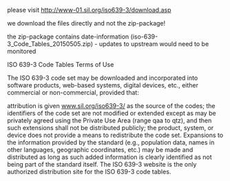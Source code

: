 please visit http://www-01.sil.org/iso639-3/download.asp

we download the files directly and not the zip-package!

the zip-package contains date-information (iso-639-3_Code_Tables_20150505.zip) - updates to upstream would need to be monitored


ISO 639-3 Code Tables Terms of Use

The ISO 639-3 code set may be downloaded and incorporated into software products, web-based systems, digital devices, etc., either commercial or non-commercial, provided that:

attribution is given www.sil.org/iso639-3/ as the source of the codes;
the identifiers of the code set are not modified or extended except as may be privately agreed using the Private Use Area (range qaa to qtz), and then such extensions shall not be distributed publicly;
the product, system, or device does not provide a means to redistribute the code set.
Expansions to the information provided by the standard (e.g., population data, names in other languages, geographic coordinates, etc.) may be made and distributed as long as such added information is clearly identified as not being part of the standard itself. The ISO 639-3 website is the only authorized distribution site for the ISO 639-3 code tables.

